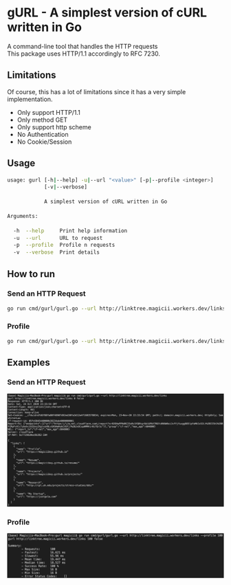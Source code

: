 # gURL - A simplest version of cURL written in Go
A command-line tool that handles the HTTP requests  
This package uses HTTP/1.1 accordingly to RFC 7230.

## Limitations
Of course, this has a lot of limitations since it has a very simple implementation.
- Only support HTTP/1.1
- Only method GET
- Only support http scheme
- No Authentication
- No Cookie/Session

## Usage
```bash
usage: gurl [-h|--help] -u|--url "<value>" [-p|--profile <integer>]
            [-v|--verbose]

            A simplest version of cURL written in Go

Arguments:

  -h  --help     Print help information
  -u  --url      URL to request
  -p  --profile  Profile n requests
  -v  --verbose  Print details
```

## How to run
### Send an HTTP Request
```bash
go run cmd/gurl/gurl.go --url http://linktree.magicii.workers.dev/links
```

### Profile
```bash
go run cmd/gurl/gurl.go --url http://linktree.magicii.workers.dev/links --profile 100
```

## Examples
### Send an HTTP Request
![](./docs/images/Request.png)

### Profile
![](./docs/images/Profile.png)
